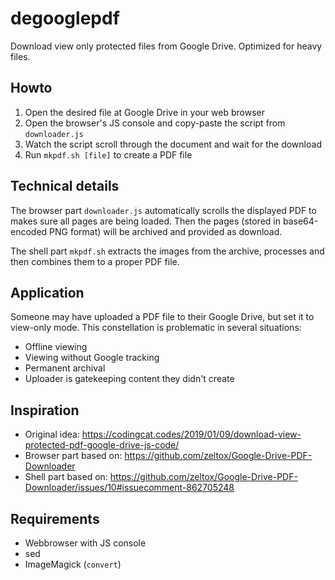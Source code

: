 # degooglepdf
Download view only protected files from Google Drive. Optimized for heavy files.

## Howto
1. Open the desired file at Google Drive in your web browser
2. Open the browser's JS console and copy-paste the script from `downloader.js` 
3. Watch the script scroll through the document and wait for the download
4. Run `mkpdf.sh [file]` to create a PDF file

## Technical details
The browser part `downloader.js` automatically scrolls the displayed PDF to makes sure all pages are being loaded.
Then the pages (stored in base64-encoded PNG format) will be archived and provided as download.

The shell part `mkpdf.sh` extracts the images from the archive, processes and then combines them to a proper PDF file.

## Application
Someone may have uploaded a PDF file to their Google Drive, but set it to view-only mode. This constellation is problematic in several situations:
* Offline viewing
* Viewing without Google tracking
* Permanent archival
* Uploader is gatekeeping content they didn't create

## Inspiration
* Original idea: https://codingcat.codes/2019/01/09/download-view-protected-pdf-google-drive-js-code/
* Browser part based on: https://github.com/zeltox/Google-Drive-PDF-Downloader
* Shell part based on: https://github.com/zeltox/Google-Drive-PDF-Downloader/issues/10#issuecomment-862705248

## Requirements
* Webbrowser with JS console
* sed
* ImageMagick (`convert`)
